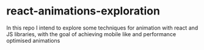 # react-animations-exploration
In this repo I intend to explore some techniques for animation with react and JS libraries, with the goal of achieving mobile like and performance optimised animations 
